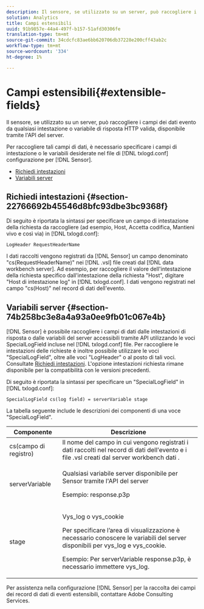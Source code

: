 ```yaml
---
description: Il sensore, se utilizzato su un server, può raccogliere i campi dei dati evento da qualsiasi intestazione o variabile di risposta HTTP valida, disponibile tramite l'API del server.
solution: Analytics
title: Campi estensibili
uuid: 91b9857e-44a4-497f-b157-51afd30306fe
translation-type: tm+mt
source-git-commit: 34cdcfc83ae6bb620706db37228e200cff43ab2c
workflow-type: tm+mt
source-wordcount: '334'
ht-degree: 1%

---
```



# Campi estensibili{#extensible-fields}

Il sensore, se utilizzato su un server, può raccogliere i campi dei dati evento da qualsiasi intestazione o variabile di risposta HTTP valida, disponibile tramite l&#39;API del server.

Per raccogliere tali campi di dati, è necessario specificare i campi di intestazione o le variabili desiderate nel file di [!DNL txlogd.conf] configurazione per [!DNL Sensor].

* [Richiedi intestazioni](../../../home/c-snsr-ovrvw/c-evnt-data-rcd-flds/c-ex-flds.md#section-22766692b45546d8bfc93dbe3bc9368f)
* [Variabili server](../../../home/c-snsr-ovrvw/c-evnt-data-rcd-flds/c-ex-flds.md#section-74b258bc3e8a4a93a0ee9fb01c067e4b)

## Richiedi intestazioni {#section-22766692b45546d8bfc93dbe3bc9368f}

Di seguito è riportata la sintassi per specificare un campo di intestazione della richiesta da raccogliere (ad esempio, Host, Accetta codifica, Mantieni vivo e così via) in [!DNL txlogd.conf]:

```
LogHeader RequestHeaderName
```

I dati raccolti vengono registrati da [!DNL Sensor] un campo denominato &quot;cs(RequestHeaderName)&quot; nei [!DNL .vsl] file creati dal [!DNL data workbench server]. Ad esempio, per raccogliere il valore dell&#39;intestazione della richiesta specifico dall&#39;intestazione della richiesta &quot;Host&quot;, digitare &quot;Host di intestazione log&quot; in [!DNL txlogd.conf]. I dati vengono registrati nel campo &quot;cs(Host)&quot; nel record di dati dell&#39;evento.

## Variabili server {#section-74b258bc3e8a4a93a0ee9fb01c067e4b}

[!DNL Sensor] è possibile raccogliere i campi di dati dalle intestazioni di risposta o dalle variabili del server accessibili tramite API utilizzando le voci SpecialLogField incluse nel [!DNL txlogd.conf] file. Per raccogliere le intestazioni delle richieste è inoltre possibile utilizzare le voci &quot;SpecialLogField&quot;, oltre alle voci &quot;LogHeader&quot; o al posto di tali voci. Consultate [Richiedi intestazioni](../../../home/c-snsr-ovrvw/c-evnt-data-rcd-flds/c-ex-flds.md#section-22766692b45546d8bfc93dbe3bc9368f). L&#39;opzione intestazioni richiesta rimane disponibile per la compatibilità con le versioni precedenti.

Di seguito è riportata la sintassi per specificare un &quot;SpecialLogField&quot; in [!DNL txlogd.conf]:

```
SpecialLogField cs(log field) = serverVariable stage
```

La tabella seguente include le descrizioni dei componenti di una voce &quot;SpecialLogField&quot;.

<table id="table_053D5F34D56E4B15A85CA3B4FAD6E1B1"> 
 <thead> 
  <tr> 
   <th colname="col1" class="entry"> Componente </th> 
   <th colname="col2" class="entry"> Descrizione </th> 
  </tr> 
 </thead>
 <tbody> 
  <tr> 
   <td colname="col1"> cs(campo di registro) </td> 
   <td colname="col2"> Il nome del campo in cui vengono registrati i dati raccolti nel record di dati dell'evento e i <span class="filepath"> file </span> .vsl creati dal server workbench <span class="keyword"> dati </span>. </td> 
  </tr> 
  <tr> 
   <td colname="col1"> serverVariable </td> 
   <td colname="col2"> <p>Qualsiasi variabile server disponibile per <span class="wintitle"> Sensor </span> tramite l'API del server </p> <p>Esempio: response.p3p </p> </td> 
  </tr> 
  <tr> 
   <td colname="col1"> stage </td> 
   <td colname="col2"> <p>Vys_log o vys_cookie </p> <p>Per specificare l’area di visualizzazione è necessario conoscere le variabili del server disponibili per vys_log e vys_cookie. </p> <p>Esempio: Per serverVariable response.p3p, è necessario immettere vys_log. </p> </td> 
  </tr> 
 </tbody> 
</table>

Per assistenza nella configurazione [!DNL Sensor] per la raccolta dei campi dei record di dati di eventi estensibili, contattare  Adobe Consulting Services.
